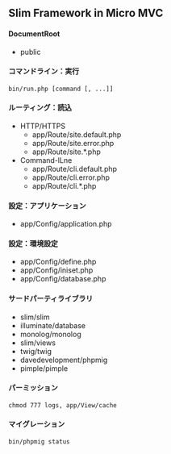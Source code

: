 Slim Framework in Micro MVC
----

#### DocumentRoot
+ public


#### コマンドライン：実行
```
bin/run.php [command [, ...]]
```


#### ルーティング：読込
+ HTTP/HTTPS
	+ app/Route/site.default.php
	+ app/Route/site.error.php
	+ app/Route/site.*.php
+ Command-lLne
	+ app/Route/cli.default.php
	+ app/Route/cli.error.php
	+ app/Route/cli.*.php


#### 設定：アプリケーション
+ app/Config/application.php


#### 設定：環境設定
+ app/Config/define.php
+ app/Config/iniset.php
+ app/Config/database.php


#### サードパーティライブラリ
+ slim/slim
+ illuminate/database
+ monolog/monolog
+ slim/views
+ twig/twig
+ davedevelopment/phpmig
+ pimple/pimple


#### パーミッション
```
chmod 777 logs, app/View/cache
```


#### マイグレーション
```
bin/phpmig status
```
